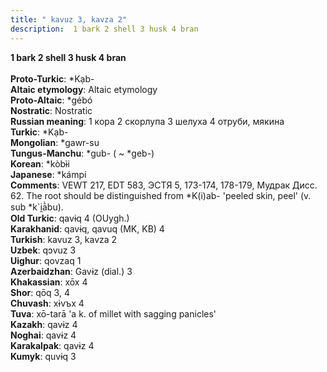 ```yaml
---
title: " kavuz 3, kavza 2"
description:  1 bark 2 shell 3 husk 4 bran
---
```

<strong> 1 bark 2 shell 3 husk 4 bran</strong><br><br>
<strong>Proto-Turkic</strong>:  *Kạb-<br>
<strong>Altaic etymology</strong>:  Altaic etymology<br>
<strong> Proto-Altaic</strong>:  *gébó<br>
<strong>Nostratic</strong>:  Nostratic<br>
<strong>Russian meaning</strong>:  1 кора 2 скорлупа 3 шелуха 4 отруби, мякина<br>
<strong>Turkic</strong>:  *Kạb-<br>
<strong>Mongolian</strong>:  *gawr-su<br>
<strong>Tungus-Manchu</strong>:  *gub- ( ~ *geb-)<br>
<strong>Korean</strong>:  *kòbɨ̀i<br>
<strong>Japanese</strong>:  *kámpí<br>
<strong>Comments</strong>:  VEWT 217, EDT 583, ЭСТЯ 5, 173-174, 178-179, Мудрак Дисс. 62. The root should be distinguished from *K(i)ab- 'peeled skin, peel' (v. sub *k`i̯ā̀bu).<br>
<strong>Old Turkic</strong>:  qavɨq 4 (OUygh.)<br>
<strong>Karakhanid</strong>:  qavɨq, qavuq (MK, KB) 4<br>
<strong>Turkish</strong>:  kavuz 3, kavza 2<br>
<strong>Uzbek</strong>:  qɔvuz 3<br>
<strong>Uighur</strong>:  qovzaq 1<br>
<strong>Azerbaidzhan</strong>:  Gavɨz (dial.) 3<br>
<strong>Khakassian</strong>:  xōx 4<br>
<strong>Shor</strong>:  qōq 3, 4<br>
<strong>Chuvash</strong>:  xɨvъx 4<br>
<strong>Tuva</strong>:  xō-tarā 'a k. of millet with sagging panicles'<br>
<strong>Kazakh</strong>:  qavɨz 4<br>
<strong>Noghai</strong>:  qavɨz 4<br>
<strong>Karakalpak</strong>:  qavɨz 4<br>
<strong>Kumyk</strong>:  quvɨq 3<br>


